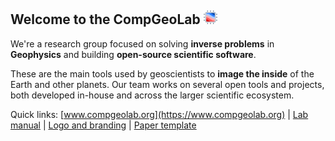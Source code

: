 <h2>Welcome to the CompGeoLab <img src="https://raw.githubusercontent.com/compgeolab/logo/main/favicon.png" height="22px"></h2>
  
We're a research group focused on solving **inverse problems** in **Geophysics** 
and building **open-source scientific software**.
  
These are the main tools used by geoscientists to **image the inside** of the Earth and other planets.
Our team works on several open tools and projects, both developed in-house and across the larger scientific ecosystem.

Quick links: [www.compgeolab.org](https://www.compgeolab.org) | [Lab manual](https://www.compgeolab.org/manual/index.html) | 
[Logo and branding](https://github.com/compgeolab/logo) | [Paper template](https://github.com/compgeolab/paper-template)
